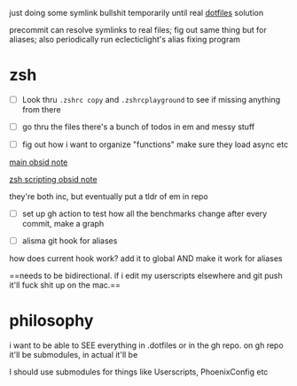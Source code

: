 just doing some symlink bullshit temporarily until real [dotfiles](obsidian://open?vault=Ext%20Brain&file=dotfiles) solution



precommit can resolve symlinks to real files; fig out same thing but for aliases; also periodically run eclecticlight's alias fixing program

# zsh

- [ ] Look thru `.zshrc copy` and `.zshrcplayground` to see if missing anything from there

- [ ] go thru the files there's a bunch of todos in em and messy stuff
- [ ] fig out how i want to organize "functions" make sure they load async etc

[main obsid note](obsidian://open?vault=Ext%20Brain&file=Shell%20Commands)

[zsh scripting obsid note](obsidian://open?vault=Ext%20Brain&file=zsh%20scripting)

they're both inc, but eventually put a tldr of em in repo

- [ ] set up gh action to test how all the benchmarks change after every commit, make a graph
- [ ] alisma git hook for aliases 



how does current hook work? add it to global AND make it work for aliases





==needs to be bidirectional. if i edit my userscripts elsewhere and git push it'll fuck shit up on the mac.==







# philosophy



i want to be able to SEE everything in .dotfiles or in the gh repo. on gh repo it'll be submodules, in actual it'll be 



I should use submodules for things like Userscripts, PhoenixConfig etc 
